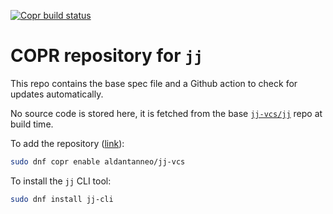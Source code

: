 [![Copr build status](https://copr.fedorainfracloud.org/coprs/aldantanneo/jj-vcs/package/jj-cli/status_image/last_build.png)](https://copr.fedorainfracloud.org/coprs/aldantanneo/jj-vcs/package/jj-cli/)
# COPR repository for `jj`

This repo contains the base spec file and a Github action to check for updates automatically.

No source code is stored here, it is fetched from the base [`jj-vcs/jj`](https://github.com/jj-vcs/jj) repo at build time.

To add the repository ([link](https://copr.fedorainfracloud.org/coprs/aldantanneo/jj-vcs)):

```sh
sudo dnf copr enable aldantanneo/jj-vcs
```

To install the `jj` CLI tool:

```sh
sudo dnf install jj-cli
```
